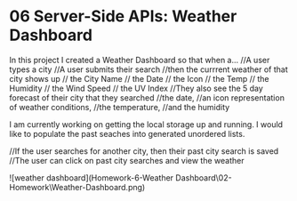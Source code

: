 # 06 Server-Side APIs: Weather Dashboard

In this project I created a Weather Dashboard so that when a...
//A user types a city
//A user submits their search
//then the currrent weather of that city shows up
// the City Name
// the Date
// the Icon
// the Temp
// the Humidity
// the Wind Speed
// the UV Index
//They also see the 5 day forecast of their city that they searched
//the date,
//an icon representation of weather conditions,
//the temperature,
//and the humidity

I am currently working on getting the local storage up and running. I would like to populate the past seaches into generated unordered lists.

//If the user searches for another city, then their past city search is saved
//The user can click on past city searches and view the weather

![weather dashboard](Homework-6-Weather Dashboard\02-Homework\Weather-Dashboard.png)
